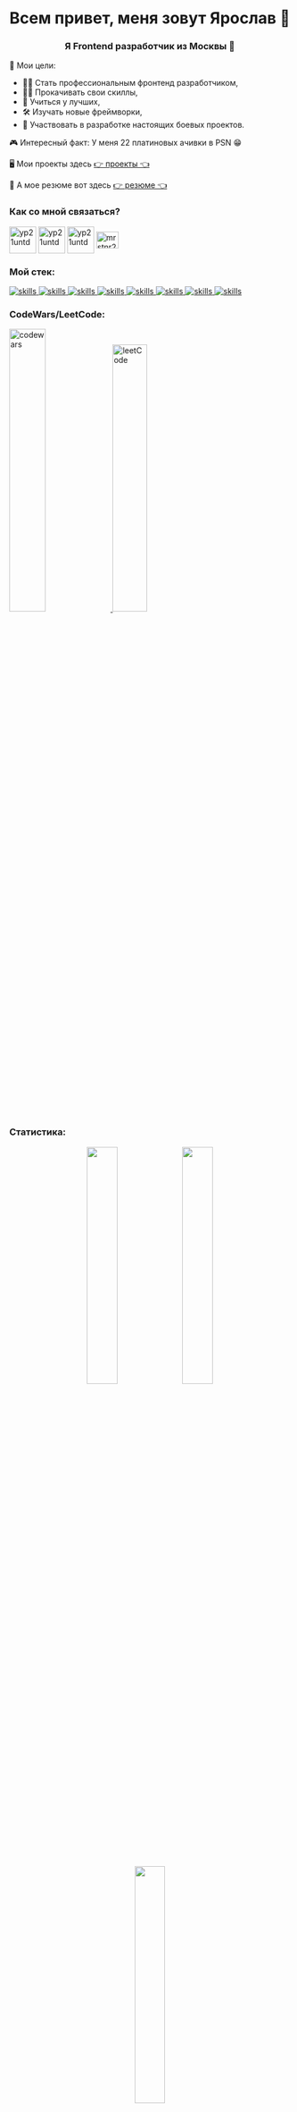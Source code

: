 <h1 align="center">Всем привет, меня зовут Ярослав 🙌</h1>
<h3 align="center">Я Frontend разработчик из Москвы 🥷</h3>

🎯 Мои цели: 
- 🧙‍♂️ Стать профессиональным фронтенд разработчиком,
- 🏋️‍♀️ Прокачивать свои скиллы,
- 📖 Учиться у лучших,
- 🛠 Изучать новые фреймворки,
- 🚀 Участвовать в разработке настоящих боевых проектов.

🎮 Интересный факт: У меня 22 платиновых ачивки в PSN 😁

🖥 Мои проекты здесь [👉 проекты 👈](https://github.com/MrStnr21?tab=repositories)

📄 А мое резюме вот здесь [👉 резюме 👈](https://drive.google.com/file/d/111dJe3wmwkmQ3wlsu8GPKvrVEuZqD9zG/view?usp=sharing)

<div>
  <h3 align="left">Как со мной связаться?</h3>
  <p align="left">
  <a href="https://instagram.com/mrstnr21" target="_blank"><img align="center" src="https://raw.githubusercontent.com/rahuldkjain/github-profile-readme-generator/master/src/images/icons/Social/instagram.svg" alt="yp21untd" height="48" width="48" /></a>
    <a href="https://t.me/MrStnr21" target="_blank"><img align="center" src="https://www.svgrepo.com/show/349527/telegram.svg" alt="yp21untd" height="48" width="48" /></a>
    <a href="https://wa.clck.bar/79151474566" target="_blank"><img align="center" src="https://www.svgrepo.com/show/349563/whatsapp.svg" alt="yp21untd" height="48" width="48" /></a>
    <a href="https://www.linkedin.com/in/yaroslavp" target="blank"><img align="center" src="https://raw.githubusercontent.com/rahuldkjain/github-profile-readme-generator/master/src/images/icons/Social/linked-in-alt.svg" alt="mrstnr21" height="30" width="40" /></a>
  </p>
</div>

<div>
      <h3 align="left">Мой стек:</h3>
      <p align="left">
        <a
          href="https://www.typescriptlang.org/"
          target="_blank"
          rel="noreferrer"
        >
          <img src="https://skillicons.dev/icons?i=ts" alt="skills" />
        </a>
        <a href="https://ru.reactjs.org/" target="_blank" rel="noreferrer">
          <img src="https://skillicons.dev/icons?i=react" alt="skills" />
        </a>
        <a href="https://redux.js.org/" target="_blank" rel="noreferrer">
          <img src="https://skillicons.dev/icons?i=redux" alt="skills" />
        </a>
        <a href="https://developer.mozilla.org/en-US/docs/Web/JavaScript" target="_blank" rel="noreferrer">
          <img src="https://skillicons.dev/icons?i=js" alt="skills" />
        </a>
        <a href="https://webpack.js.org/" target="_blank" rel="noreferrer">
          <img src="https://skillicons.dev/icons?i=webpack" alt="skills" />
        </a>
        <a href="https://sass-lang.com/" target="_blank" rel="noreferrer">
          <img src="https://skillicons.dev/icons?i=sass" alt="skills" />
        </a>
        <a href="https://developer.mozilla.org/en-US/docs/Learn/Getting_started_with_the_web/CSS_basics" target="_blank" rel="noreferrer">
          <img src="https://skillicons.dev/icons?i=css" alt="skills" />
        </a>
        <a href="https://developer.mozilla.org/en-US/docs/Web/HTML" target="_blank" rel="noreferrer">
          <img src="https://skillicons.dev/icons?i=html" alt="skills" />
        </a>
      </p>
    </div>
    
<div>
  <p align="left">
  <h3 align="left">CodeWars/LeetCode:</h3>
  <a href="https://www.codewars.com/users/MrStnr21" target="_blank" rel="noreferrer">
    <img width="36%" src="https://github.r2v.ch/codewars?user=MrStnr21&stroke=%23BB432C" alt='codewars'/>
  </a>
  <a href="https://leetcode.com/MrStnr21/" target="_blank" rel="noreferrer">
    <img width="35%" src="https://leetcode.card.workers.dev/MrStnr21?theme=nord&font=baloo&extension=null" alt='leetCode'/>
  </a>
  </p>
</div>


<div>
  <h3 align="left">Статистика:</h3>
   <div align="center" >
     <img width="33%" src="http://github-profile-summary-cards.vercel.app/api/cards/repos-per-language?username=MrStnr21&theme=cobalt" />
     <img width="33%" src="http://github-profile-summary-cards.vercel.app/api/cards/stats?username=MrStnr21&theme=cobalt" />
     <img width="33%" src="http://github-profile-summary-cards.vercel.app/api/cards/most-commit-language?username=MrStnr21&theme=cobalt"/>
     <img width="100%" src="http://github-profile-summary-cards.vercel.app/api/cards/profile-details?username=MrStnr21&theme=cobalt"/>
     <img width="80px" src="https://komarev.com/ghpvc/?username=MrStnr21&color=grey&style=flat-square&label=Mississippi"/>
   </div>
</div>

